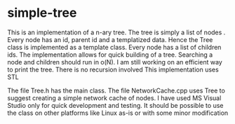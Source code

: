 # simple-tree
This is an implementation of a n-ary tree. The tree is simply a list of nodes .  Every node has an id, parent id and a templatized data. Hence the Tree class is implemented as a template class. Every node has a list of children ids.   The implementation allows for quick building of a tree. Searching a node and children should run in o(N). I am still working on an efficient way to print the tree.   There is no recursion involved   This implementation uses STL

The file Tree.h has the main class. The file NetworkCache.cpp uses Tree to suggest creating a simple network cache of nodes. I have used MS Visual Studio only for quick development and testing. It should be possible to use the class on other platforms like Linux as-is or with some minor modification
